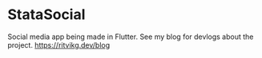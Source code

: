 # StataSocial

Social media app being made in Flutter. See my blog for devlogs about the project. https://ritvikg.dev/blog
